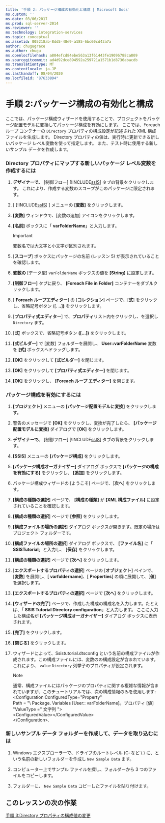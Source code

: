 ```yaml
---
title: '手順 2: パッケージ構成の有効化と構成 | Microsoft Docs'
ms.custom: ''
ms.date: 03/06/2017
ms.prod: sql-server-2014
ms.reviewer: ''
ms.technology: integration-services
ms.topic: conceptual
ms.assetid: 005218ab-8dd5-48e9-a185-6bc60cd43a7a
author: chugugrace
ms.author: chugu
ms.openlocfilehash: a804efcd84ebe563a13f61443fe19096788ca809
ms.sourcegitcommit: ad4d92dce894592a259721a1571b1d8736abacdb
ms.translationtype: MT
ms.contentlocale: ja-JP
ms.lasthandoff: 08/04/2020
ms.locfileid: "87633894"
---
```

# <a name="step-2-enabling-and-configuring-package-configurations"></a>手順 2:パッケージ構成の有効化と構成
  ここでは、パッケージ構成ウィザードを使用することで、プロジェクトをパッケージ配置モデルに変換してパッケージ構成を有効にします。 ここでは、Foreach ループ コンテナーの `Directory` プロパティの構成設定が記述された XML 構成ファイルを生成します。 Directory プロパティの値は、実行時に更新できる新しいパッケージ レベル変数を使って指定します。 また、テスト時に使用する新しいサンプル データを作成します。  
  
### <a name="to-create-a-new-package-level-variable-mapped-to-the-directory-property"></a>Directory プロパティにマップする新しいパッケージ レベル変数を作成するには  
  
1.  **デザイナーで、** [制御フロー] [!INCLUDE[ssIS](../includes/ssis-md.md)] タブの背景をクリックします。 これにより、作成する変数のスコープがこのパッケージに限定されます。  
  
2.  [ [!INCLUDE[ssIS](../includes/ssis-md.md)] ] メニューの **[変数]** をクリックします。  
  
3.  **[変数]** ウィンドウで、[変数の追加] アイコンをクリックします。  
  
4.  **[名前]** ボックスに「 **varFolderName**」と入力します。  
  
    > [!IMPORTANT]  
    >  変数名では大文字と小文字が区別されます。  
  
5.  [**スコープ**] ボックスにパッケージの名前 (レッスン 5) が表示されていることを確認します。  
  
6.  **変数の** [データ型] `varFolderName` ボックスの値を **[String]** に設定します。  
  
7.  **[制御フロー]** タブに戻り、 **[Foreach File in Folder]** コンテナーをダブルクリックします。  
  
8.  [ **Foreach ループエディター**] の [**コレクション**] ページで、[**式**] をクリックし、省略記号ボタン ([. **..])** をクリックします。  
  
9. [**プロパティ式エディター**] で、**プロパティ**リスト内をクリックし、を選択し `Directory` ます。  
  
10. [**式**] ボックスで、省略記号ボタン **([...])** をクリックします。  
  
11. **[式ビルダー]** で [変数] フォルダーを展開し、 **User::varFolderName** 変数を **[式]** ボックスへドラッグします。  
  
12. **[OK]** をクリックして **[式ビルダー]** を閉じます。  
  
13. **[OK]** をクリックして **[プロパティ式エディター]** を閉じます。  
  
14. **[OK]** をクリックし、 **[Foreach ループ エディター]** を閉じます。  
  
### <a name="to-enable-package-configurations"></a>パッケージ構成を有効にするには  
  
1.  **[プロジェクト]** メニューの **[パッケージ配置モデルに変換]** をクリックします。  
  
2.  警告のメッセージで **[OK]** をクリックし、変換が完了したら、 **[パッケージ配置モデルに変換]** ダイアログで **[OK]** をクリックします。  
  
3.  **デザイナーで、** [制御フロー] [!INCLUDE[ssIS](../includes/ssis-md.md)] タブの背景をクリックします。  
  
4.  **[SSIS]** メニューの **[パッケージ構成]** をクリックします。  
  
5.  **[パッケージ構成オーガナイザー]** ダイアログ ボックスで **[パッケージの構成を有効にする]** をクリックし、 **[追加]** をクリックします。  
  
6.  パッケージ構成ウィザードの [ようこそ] ページで、[**次へ**] をクリックします。  
  
7.  **[構成の種類の選択]** ページで、 **[構成の種類]** が **[XML 構成ファイル]** に設定されていることを確認します。  
  
8.  **[構成の種類の選択]** ページで **[参照]** をクリックします。  
  
9. **[構成ファイルの場所の選択]** ダイアログ ボックスが開きます。既定の場所はプロジェクト フォルダーです。  
  
10. **[構成ファイルの場所の選択]** ダイアログ ボックスで、 **[ファイル名]** に「 **SSISTutorial**」と入力し、 **[保存]** をクリックします。  
  
11. **[構成の種類の選択]** ページで **[次へ]** をクリックします。  
  
12. [**エクスポートするプロパティの選択**] ページの [**オブジェクト**] ペインで、[**変数**] を展開し、[ **varfoldername**]、[ **Properties**] の順に展開して、[**値**] を選択します。  
  
13. **[エクスポートするプロパティの選択]** ページで **[次へ]** をクリックします。  
  
14. **[ウィザードの完了]** ページで、作成した構成の構成名を入力します。たとえば、「 **SSIS Tutorial Directory configuration**」と入力します。 ここに入力した構成名が **[パッケージ構成オーガナイザー]** ダイアログ ボックスに表示されます。  
  
15. **[完了]** をクリックします。  
  
16. **[閉じる]** をクリックします。  
  
17. ウィザードによって、Ssistutorial.dtsconfig という名前の構成ファイルが作成されます。この構成ファイルには、変数のの構成設定が含まれています。これにより、 `value` `Directory` 列挙子のプロパティが設定されます。  
  
    > [!NOTE]  
    >  通常、構成ファイルにはパッケージのプロパティに関する複雑な情報が含まれていますが、このチュートリアルでは、次の構成情報のみを使用します:  
    > <Configuration ConfiguredType="Property"  
    > Path = "\ Package. Variables [User:: varFolderName]。プロパティ [値] "ValueType =" 文字列 "\>  
    >  \<ConfiguredValue>\</ConfiguredValue>  
    > \</Configuration>.  
  
### <a name="to-create-and-populate-a-new-sample-data-folder"></a>新しいサンプル データ フォルダーを作成して、データを取り込むには  
  
1.  Windows エクスプローラーで、ドライブのルートレベル (C: など \\ ) に、という名前の新しいフォルダーを作成し `New Sample Data` ます。  
  
2.  コンピューター上でサンプル ファイルを探し、フォルダーから 3 つのファイルをコピーします。  
  
3.  フォルダーに、 `New Sample Data` コピーしたファイルを貼り付けます。  
  
## <a name="next-task-in-lesson"></a>このレッスンの次の作業  
 [手順 3:Directory プロパティの構成値の変更](lesson-5-3-modifying-the-directory-property-configuration-value.md)  
  
  
